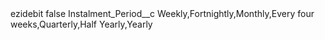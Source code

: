 <?xml version="1.0" encoding="UTF-8"?>
<CustomMetadata xmlns="http://soap.sforce.com/2006/04/metadata" xmlns:xsi="http://www.w3.org/2001/XMLSchema-instance" xmlns:xsd="http://www.w3.org/2001/XMLSchema">
    <label>ezidebit</label>
    <protected>false</protected>
    <values>
        <field>Instalment_Period__c</field>
        <value xsi:type="xsd:string">Weekly,Fortnightly,Monthly,Every four weeks,Quarterly,Half Yearly,Yearly</value>
    </values>
</CustomMetadata>
